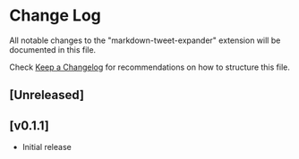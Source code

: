 # Change Log

All notable changes to the "markdown-tweet-expander" extension will be documented in this file.

Check [Keep a Changelog](http://keepachangelog.com/) for recommendations on how to structure this file.

## [Unreleased]

## [v0.1.1]

- Initial release